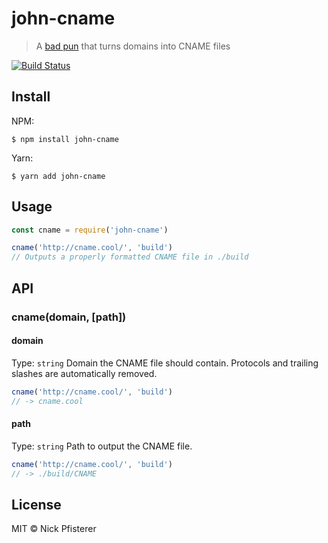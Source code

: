 # john-cname
> A [bad pun](https://youtu.be/ZJZRsawg6nc) that turns domains into CNAME files

[![Build Status](https://travis-ci.org/nkpfstr/john-cname.svg?branch=master)](https://travis-ci.org/nkpfstr/john-cname)

## Install
NPM:
```
$ npm install john-cname
```

Yarn:
```
$ yarn add john-cname
```

## Usage
```js
const cname = require('john-cname')

cname('http://cname.cool/', 'build')
// Outputs a properly formatted CNAME file in ./build
```

## API

### cname(domain, [path])

#### domain
Type: `string`
Domain the CNAME file should contain. Protocols and trailing slashes are automatically removed.
```js
cname('http://cname.cool/', 'build')
// -> cname.cool
```

#### path
Type: `string`
Path to output the CNAME file.
```js
cname('http://cname.cool/', 'build')
// -> ./build/CNAME
```

## License
MIT &copy; Nick Pfisterer
